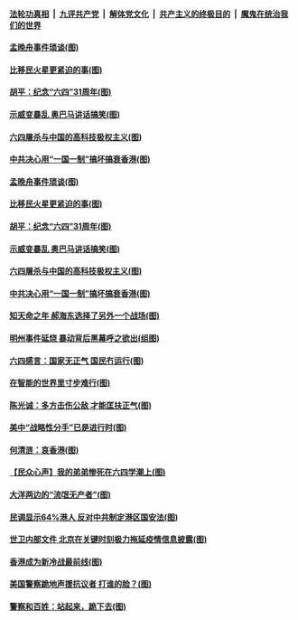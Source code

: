 ####  [法轮功真相](../../../../basic/blob/master/README.md?t=06052131) &nbsp;|&nbsp; [九评共产党](../../../../9ping.md/blob/master/README.md?t=06052131) &nbsp;|&nbsp; [解体党文化](../../../../jtdwh.md/blob/master/README.md?t=06052131)  &nbsp;|&nbsp; [共产主义的终极目的](../../../../gczydzjmd.md/blob/master/README.md?t=06052131) &nbsp;|&nbsp; [魔鬼在统治我们的世界](../../../../mgztzwmdsj.md/blob/master/README.md?t=06052131) 

#### [孟晚舟事件琐谈(图)](../pages/p4/935587.md?t=06052131) 

#### [比移民火星更紧迫的事(图)](../pages/p4/935570.md?t=06052131) 

#### [胡平：纪念“六四”31周年(图)](../pages/p4/935532.md?t=06052131) 

#### [示威变暴乱 奥巴马讲话搞笑(图)](../pages/p4/935538.md?t=06052131) 

#### [六四屠杀与中国的高科技极权主义(图)](../pages/p4/935531.md?t=06052131) 

#### [中共决心用“一国一制”搞坏搞衰香港(图)](../pages/p4/935535.md?t=06052131) 

#### [孟晚舟事件琐谈(图)](../pages/p4/935587.md?t=06052131) 

#### [比移民火星更紧迫的事(图)](../pages/p4/935570.md?t=06052131) 

#### [胡平：纪念“六四”31周年(图)](../pages/p4/935532.md?t=06052131) 

#### [示威变暴乱 奥巴马讲话搞笑(图)](../pages/p4/935538.md?t=06052131) 

#### [六四屠杀与中国的高科技极权主义(图)](../pages/p4/935531.md?t=06052131) 

#### [中共决心用“一国一制”搞坏搞衰香港(图)](../pages/p4/935535.md?t=06052131) 

#### [知天命之年 郝海东选择了另外一个战场(图)](../pages/p4/935526.md?t=06052131) 

#### [明州事件延烧 暴动背后黑幕呼之欲出(组图)](../pages/p4/935529.md?t=06052131) 

#### [六四感言：国家无正气 国民冇运行(图)](../pages/p4/935441.md?t=06052131) 

#### [在智能的世界里寸步难行(图)](../pages/p4/935439.md?t=06052131) 

#### [陈光诚：多方击伤公敌 才能匡扶正气(图)](../pages/p4/935436.md?t=06052131) 

#### [美中“战略性分手”已是进行时(图)](../pages/p4/935434.md?t=06052131) 

#### [何清涟：哀香港(图)](../pages/p4/935431.md?t=06052131) 

#### [【民众心声】我的弟弟惨死在六四学潮上(图)](../pages/p4/935178.md?t=06052131) 

#### [大洋两边的“流氓无产者”(图)](../pages/p4/935357.md?t=06052131) 

#### [民调显示64%港人 反对中共制定港区国安法(图)](../pages/p4/935332.md?t=06052131) 

#### [世卫内部文件 北京在关键时刻极力拖延疫情信息披露(图)](../pages/p4/935310.md?t=06052131) 

#### [香港成为新冷战最前线(图)](../pages/p4/935312.md?t=06052131) 

#### [美国警察跪地声援抗议者 打谁的脸？(图)](../pages/p4/935307.md?t=06052131) 

#### [警察和百姓：站起来，跪下去(图)](../pages/p4/935316.md?t=06052131) 

